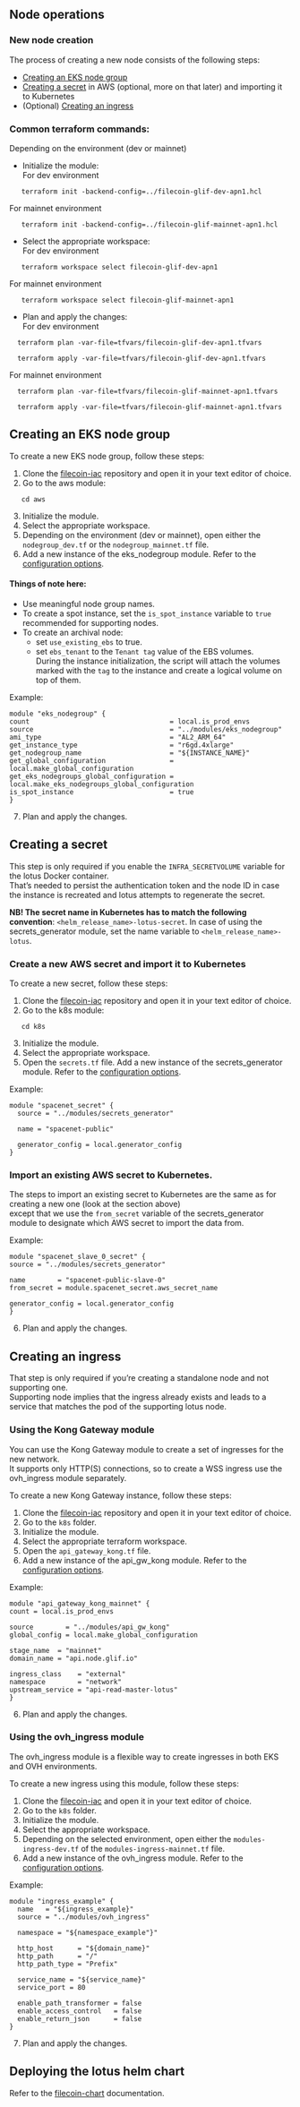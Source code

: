 
## Node operations
### New node creation
The process of creating a new node consists of the following steps:
- [Creating an EKS node group](#creating-an-eks-node-group)
- [Creating a secret](#creating_a_secret) in AWS (optional, more on that later) and importing it to Kubernetes
- (Optional) [Creating an ingress](#creating-an-ingress)


### Common terraform commands: 
Depending on the environment (dev or mainnet)

 - Initialize the module:\
   For dev environment
```shell
   terraform init -backend-config=../filecoin-glif-dev-apn1.hcl
```
   For mainnet environment
```shell
   terraform init -backend-config=../filecoin-glif-mainnet-apn1.hcl
```

- Select the appropriate workspace:\
  For dev environment
```shell
   terraform workspace select filecoin-glif-dev-apn1
````
  For mainnet environment
```shell
   terraform workspace select filecoin-glif-mainnet-apn1
````

 - Plan and apply the changes:\
   For dev environment
```shell
  terraform plan -var-file=tfvars/filecoin-glif-dev-apn1.tfvars
```
```shell
  terraform apply -var-file=tfvars/filecoin-glif-dev-apn1.tfvars
```
   For mainnet environment
```shell
  terraform plan -var-file=tfvars/filecoin-glif-mainnet-apn1.tfvars
```
```shell
  terraform apply -var-file=tfvars/filecoin-glif-mainnet-apn1.tfvars
```


## Creating an EKS node group
To create a new EKS node group, follow these steps:
1. Clone the [filecoin-iac](https://github.com/glifio/filecoin-iac) repository and open it in your text editor of choice.
2. Go to the aws module:
```shell
   cd aws
```
3. Initialize the module.
4. Select the appropriate workspace.
5. Depending on the environment (dev or mainnet), open either the `nodegroup_dev.tf` or the `nodegroup_mainnet.tf` file.
6. Add a new instance of the eks_nodegroup module. Refer to the [configuration options](../modules/eks_nodegroup/README.md).

#### Things of note here:
- Use meaningful node group names.
- To create a spot instance, set the `is_spot_instance` variable to `true` recommended for supporting nodes.
- To create an archival node:
    - set `use_existing_ebs` to true.
    - set `ebs_tenant` to the `Tenant tag` value of the EBS volumes.\
      During the instance initialization, the script will attach the volumes marked with the `tag` to the instance and create a logical volume on top of them.


Example:
```
module "eks_nodegroup" {
count                                   = local.is_prod_envs                
source                                  = "../modules/eks_nodegroup"        
ami_type                                = "AL2_ARM_64"                     
get_instance_type                       = "r6gd.4xlarge"                   
get_nodegroup_name                      = "${INSTANCE_NAME}"                         
get_global_configuration                = local.make_global_configuration   
get_eks_nodegroups_global_configuration = local.make_eks_nodegroups_global_configuration
is_spot_instance                        = true                            
}
```
7. Plan and apply the changes.



## Creating a secret
This step is only required if you enable the `INFRA_SECRETVOLUME` variable for the lotus Docker container.\
That’s needed to persist the authentication token and the node ID in case the instance is recreated and lotus attempts to regenerate the secret.

**NB! The secret name in Kubernetes has to match the following convention**: `<helm_release_name>-lotus-secret`. In case of using the secrets_generator module, set the name variable to `<helm_release_name>-lotus`.

### Create a new AWS secret and import it to Kubernetes
To create a new secret, follow these steps:
1. Clone the [filecoin-iac](https://github.com/glifio/filecoin-iac) repository and open it in your text editor of choice.
2. Go to the k8s module:
```shell
   cd k8s
```
3. Initialize the module.
4. Select the appropriate workspace.
5. Open the `secrets.tf` file.
Add a new instance of the secrets_generator module. Refer to the [configuration options](../modules/secrets_generator/README.md).

Example:
```
module "spacenet_secret" {
  source = "../modules/secrets_generator"

  name = "spacenet-public"

  generator_config = local.generator_config
}
```
### Import an existing AWS secret to Kubernetes.
The steps to import an existing secret to Kubernetes are the same as for creating a new one (look at the section above)\
except that we use the `from_secret` variable of the secrets_generator module to designate which AWS secret to import the data from.

Example:
```
module "spacenet_slave_0_secret" {
source = "../modules/secrets_generator"

name        = "spacenet-public-slave-0"
from_secret = module.spacenet_secret.aws_secret_name

generator_config = local.generator_config
}
```
6. Plan and apply the changes.


## Creating an ingress
That step is only required if you’re creating a standalone node and not supporting one.\
Supporting node implies that the ingress already exists and leads to a service that matches the pod of the supporting lotus node.
### Using the Kong Gateway module
You can use the Kong Gateway module to create a set of ingresses for the new network.\
It supports only HTTP(S) connections, so to create a WSS ingress use the ovh_ingress module separately.

To create a new Kong Gateway instance, follow these steps:
1. Clone the [filecoin-iac](https://github.com/glifio/filecoin-iac) repository and open it in your text editor of choice.
2. Go to the `k8s` folder.
3. Initialize the module.
4. Select the appropriate terraform workspace.
5. Open the `api_gateway_kong.tf` file.
6. Add a new instance of the api_gw_kong module. Refer to the [configuration options](../modules/api_gw_kong/README.md).

Example:
```
module "api_gateway_kong_mainnet" {
count = local.is_prod_envs

source        = "../modules/api_gw_kong"
global_config = local.make_global_configuration

stage_name  = "mainnet"
domain_name = "api.node.glif.io"

ingress_class    = "external"
namespace        = "network"
upstream_service = "api-read-master-lotus"
}
```
6. Plan and apply the changes.

### Using the ovh_ingress module
The ovh_ingress module is a flexible way to create ingresses in both EKS and OVH environments.

To create a new ingress using this module, follow these steps:
1. Clone the [filecoin-iac](https://github.com/glifio/filecoin-iac) and open it in your text editor of choice.
2. Go to the `k8s` folder.
3. Initialize the module.
4. Select the appropriate workspace.
5. Depending on the selected environment, open either the `modules-ingress-dev.tf` of the `modules-ingress-mainnet.tf` file.
6. Add a new instance of the ovh_ingress module. Refer to the [configuration options](../modules/ovh_ingress/README.md).

Example:

```
module "ingress_example" {
  name   = "${ingress_example}"
  source = "../modules/ovh_ingress"

  namespace = "${namespace_example"}"

  http_host      = "${domain_name}"
  http_path      = "/"
  http_path_type = "Prefix"

  service_name = "${service_name}"
  service_port = 80

  enable_path_transformer = false
  enable_access_control   = false
  enable_return_json      = false
}

```
7. Plan and apply the changes.


## Deploying the lotus helm chart
Refer to the [filecoin-chart](https://github.com/glifio/filecoin-chart/README.md) documentation.
